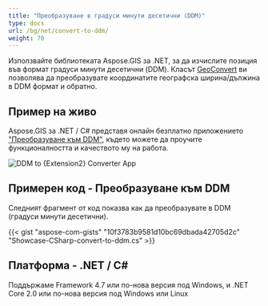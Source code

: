 ```yaml
---
title: "Преобразуване в градуси минути десетични (DDM)"
type: docs
url: /bg/net/convert-to-ddm/
weight: 70
---
```


Използвайте библиотеката Aspose.GIS за .NET, за да изчислите позиция във формат градуси минути десетични (DDM). Класът [GeoConvert](https://reference.aspose.com/gis/net/aspose.gis/geoconvert) ви позволява да преобразувате координатите географска ширина/дължина в DDM формат и обратно.

## **Пример на живо**

Aspose.GIS за .NET / C# представя онлайн безплатно приложението ["Преобразуване към DDM"](https://products.aspose.app/gis/coordinates/convert-to-ddm), където можете да проучите функционалността и качеството му на работа.

![DDM to {Extension2} Converter App](coordinates.png)

## **Примерен код - Преобразуване към DDM**

Следният фрагмент от код показва как да преобразувате в DDM (градуси минути десетични).

{{< gist "aspose-com-gists" "10f3783b9581d10bc69dbada42705d2c" "Showcase-CSharp-convert-to-ddm.cs" >}}

## **Платформа - .NET / C#**

Поддържаме Framework 4.7 или по-нова версия под Windows, и .NET Core 2.0 или по-нова версия под Windows или Linux
